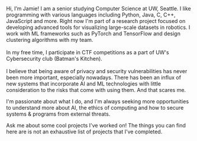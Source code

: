 Hi, I’m Jamie! I am a senior studying Computer Science at UW, Seattle. I like programming with various languages including Python, Java, C, C++, JavaScript and more. Right now I'm part of a research project focused on developing advanced tools for visualizing large-scale datasets in robotics. I work with ML frameworks such as PyTorch and TensorFlow and design clustering algorithms with my team. <br>
<br>In my free time, I participate in CTF competitions as a part of UW's Cybersecurity club (Batman's Kitchen).<br>
<br>I believe that being aware of privacy and security vulnerabilities has never been more important, especially nowadays. There has been an influx of new systems that incorporate AI and ML technologies with little consideration to the risks that come with using them. And that scares me. <br>

I'm passionate about what I do, and I'm always seeking more opportunities to understand more about AI, the ethics of computing and how to secure systems & programs from external threats.<br>

Ask me about some cool projects I've worked on! The things you can find here are is not an exhaustive list of projects that I've completed.<br>

